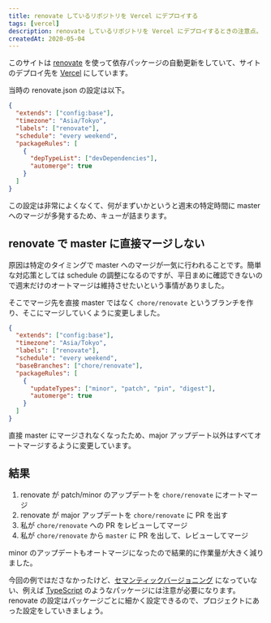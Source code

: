 ```yaml
---
title: renovate しているリポジトリを Vercel にデプロイする
tags: [vercel]
description: renovate しているリポジトリを Vercel にデプロイするときの注意点。
createdAt: 2020-05-04
---
```


このサイトは [renovate](https://renovatebot.com/) を使って依存パッケージの自動更新をしていて、サイトのデプロイ先を [Vercel](https://vercel.com/) にしています。

当時の renovate.json の設定は以下。

```json
{
  "extends": ["config:base"],
  "timezone": "Asia/Tokyo",
  "labels": ["renovate"],
  "schedule": "every weekend",
  "packageRules": [
    {
      "depTypeList": ["devDependencies"],
      "automerge": true
    }
  ]
}
```

この設定は非常によくなくて、何がまずいかというと週末の特定時間に master へのマージが多発するため、キューが詰まります。

## renovate で master に直接マージしない

原因は特定のタイミングで master へのマージが一気に行われることです。簡単な対応策としては schedule の調整になるのですが、平日まめに確認できないので週末だけのオートマージは維持させたいという事情がありました。

そこでマージ先を直接 master ではなく `chore/renovate` というブランチを作り、そこにマージしていくように変更しました。

```json
{
  "extends": ["config:base"],
  "timezone": "Asia/Tokyo",
  "labels": ["renovate"],
  "schedule": "every weekend",
  "baseBranches": ["chore/renovate"],
  "packageRules": [
    {
      "updateTypes": ["minor", "patch", "pin", "digest"],
      "automerge": true
    }
  ]
}
```

直接 master にマージされなくなったため、major アップデート以外はすべてオートマージするように変更しています。

## 結果

1. renovate が patch/minor のアップデートを `chore/renovate` にオートマージ
1. renovate が major アップデートを `chore/renovate` に PR を出す
1. 私が `chore/renovate` への PR をレビューしてマージ
1. 私が `chore/renovate` から `master` に PR を出して、レビューしてマージ

minor のアップデートもオートマージになったので結果的に作業量が大きく減りました。

今回の例ではださなかったけど、[セマンティックバージョニング](https://semver.org/) になっていない、例えば [TypeScript](https://www.typescriptlang.org/) のようなパッケージには注意が必要になります。renovate の設定はパッケージごとに細かく設定できるので、プロジェクトにあった設定をしていきましょう。
